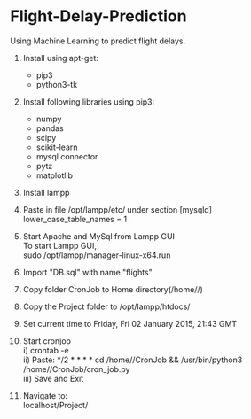 # Flight-Delay-Prediction
Using Machine Learning to predict flight delays.

1) Install using apt-get:<br/>
	<ul>
		<li>pip3</li>
		<li>python3-tk</li>
	</ul>
2) Install following libraries using pip3:<br/>
	<ul>
		<li>numpy</li>
		<li>pandas</li>
		<li>scipy</li>
		<li>scikit-learn</li>
		<li>mysql.connector</li>
		<li>pytz</li>
		<li>matplotlib</li>
	</ul>
3) Install lampp<br/>

4) Paste in file /opt/lampp/etc/ under section [mysqld]<br/>
	lower_case_table_names = 1<br/>

5) Start Apache and MySql from Lampp GUI<br/>
	To start Lampp GUI,<br/>
		sudo /opt/lampp/manager-linux-x64.run<br/>

6) Import "DB.sql" with name "flights"<br/>

7) Copy folder CronJob to Home directory(/home/<username>/)<br/>

8) Copy the Project folder to /opt/lampp/htdocs/<br/>

9) Set current time to Friday, Fri 02 January 2015, 21:43 GMT<br/>

10) Start cronjob<br/>
	i) crontab -e<br/>
	ii) Paste: */2 * * * * cd /home/<username>/CronJob && /usr/bin/python3 /home/<username>/CronJob/cron_job.py<br/>
	iii) Save and Exit

11) Navigate to:<br/>
	localhost/Project/<br/>
